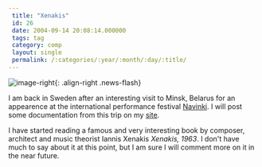 ```yaml
---
 title: "Xenakis"
 id: 26
 date: 2004-09-14 20:08:14.000000
 tags: tag
 category: comp
 layout: single
 permalink: /:categories/:year/:month/:day/:title/
---
```

![image-right](/assets/images/){: .align-right .news-flash}

I am back in Sweden after an interesting visit to Minsk, Belarus for an appearence at the international performance festival <a href="http://navinki.smufsa.nu/2004/index_en.htm">Navinki</a>. I will post some documentation from this trip on my <a href="http://www.henrikfrisk.com/index.jsp?id=news">site</a>.

I have started reading a famous and very interesting book by composer, architect and music theorist Iannis Xenakis <i id="Xenakis, Iannis" title="Formalized Music : thought and mathematics in composition" class="Pendragon Press" style="1963, Revised edition" dir="Harmonologia series No. 6">Xenakis, 1963</i>. I don't have much to say about it at this point, but I am sure I will comment more on it in the near future.


